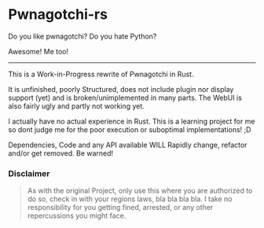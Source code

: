 # Pwnagotchi-rs


Do you like pwnagotchi? Do you hate Python?

Awesome! Me too!

-----

This is a Work-in-Progress rewrite of Pwnagotchi in Rust.


It is unfinished, poorly Structured, does not include plugin nor display support (yet) and is broken/unimplemented in many parts.
The WebUI is also fairly ugly and partly not working yet.

I actually have no actual experience in Rust. This is a learning project for me so dont judge me for the poor execution or suboptimal implementations! ;D


Dependencies, Code and any API available WILL Rapidly change, refactor and/or get removed. Be warned!


### Disclaimer

> As with the original Project, only use this where you are authorized to do so, check in with your regions laws, bla bla bla bla.
> I take no responsibility for you getting fined, arrested, or any other repercussions you might face.